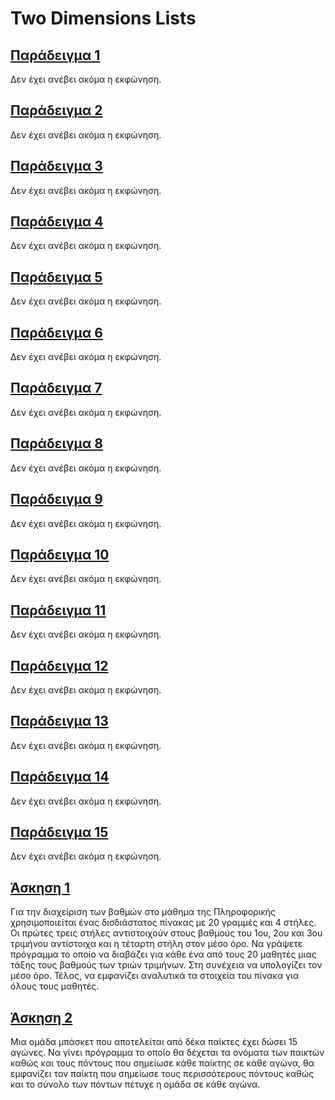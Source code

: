 # Two Dimensions Lists

## [Παράδειγμα 1](../Lectures/Lecture_09_Example_1.py)

Δεν έχει ανέβει ακόμα η εκφώνηση.

## [Παράδειγμα 2](../Lectures/Lecture_09_Example_2.py)

Δεν έχει ανέβει ακόμα η εκφώνηση.

## [Παράδειγμα 3](../Lectures/Lecture_09_Example_3.py)

Δεν έχει ανέβει ακόμα η εκφώνηση.

## [Παράδειγμα 4](../Lectures/Lecture_09_Example_4.py)

Δεν έχει ανέβει ακόμα η εκφώνηση.

## [Παράδειγμα 5](../Lectures/Lecture_09_Example_5.py)

Δεν έχει ανέβει ακόμα η εκφώνηση.

## [Παράδειγμα 6](../Lectures/Lecture_09_Example_6.py)

Δεν έχει ανέβει ακόμα η εκφώνηση.

## [Παράδειγμα 7](../Lectures/Lecture_09_Example_7.py)

Δεν έχει ανέβει ακόμα η εκφώνηση.

## [Παράδειγμα 8](../Lectures/Lecture_09_Example_8.py)

Δεν έχει ανέβει ακόμα η εκφώνηση.

## [Παράδειγμα 9](../Lectures/Lecture_09_Example_9.py)

Δεν έχει ανέβει ακόμα η εκφώνηση.

## [Παράδειγμα 10](../Lectures/Lecture_09_Example_10.py)

Δεν έχει ανέβει ακόμα η εκφώνηση.

## [Παράδειγμα 11](../Lectures/Lecture_09_Example_11.py)

Δεν έχει ανέβει ακόμα η εκφώνηση.

## [Παράδειγμα 12](../Lectures/Lecture_09_Example_12.py)

Δεν έχει ανέβει ακόμα η εκφώνηση.

## [Παράδειγμα 13](../Lectures/Lecture_09_Example_13.py)

Δεν έχει ανέβει ακόμα η εκφώνηση.

## [Παράδειγμα 14](../Lectures/Lecture_09_Example_14.py)

Δεν έχει ανέβει ακόμα η εκφώνηση.

## [Παράδειγμα 15](../Lectures/Lecture_09_Example_15.py)

Δεν έχει ανέβει ακόμα η εκφώνηση.

## [Άσκηση 1](../Lectures/Lecture_09_Exercise_1.py)

Για την διαχείριση των βαθµών στο µάθηµα της Πληροφορικής χρησιµοποιείται ένας δισδιάστατος πίνακας µε 20 γραµµές και 4 στήλες. Οι πρώτες τρεις στήλες αντιστοιχούν στους βαθµούς του 1ου, 2ου και 3ου τριµήνου αντίστοιχα και η τέταρτη στήλη στον µέσο όρο. Να γράψετε πρόγραµµα το οποίο να διαβάζει για κάθε ένα από τους 20 µαθητές µιας τάξης τους βαθµούς των τριών τριµήνων. Στη συνέχεια να υπολογίζει τον µέσο όρο. Τέλος, να εµφανίζει αναλυτικά τα στοιχεία του πίνακα για όλους τους µαθητές.

## [Άσκηση 2](../Lectures/Lecture_09_Exercise_2.py)

Μια οµάδα µπάσκετ που αποτελείται από δέκα παίκτες έχει δώσει 15 αγώνες. Να γίνει πρόγραµµα το οποίο θα δέχεται τα ονόµατα των παικτών καθώς και τους πόντους που σηµείωσε κάθε παίκτης σε κάθε αγώνα, θα εµφανίζει τον παίκτη που σηµείωσε τους περισσότερους πόντους καθώς και το σύνολο των πόντων πέτυχε η
οµάδα σε κάθε αγώνα.
